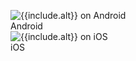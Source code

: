 <figure class="site-figure">
  <div class="site-figure-container">
      <img src='/assets/images/docs/get-started/android/{{include.image}}' alt='{{include.alt}} on Android' class='{{include.class}}'>
      <figcaption class="figure-caption">Android</figcaption>
  </div>
  <div class="site-figure-container">
      <img src='/assets/images/docs/get-started/ios/{{include.image}}' alt='{{include.alt}} on iOS' class='{{include.class}}'>
      <figcaption class="figure-caption">iOS</figcaption>
  </div>
</figure>
